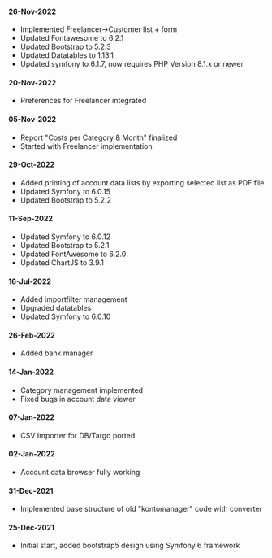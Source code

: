 #### 26-Nov-2022

- Implemented Freelancer->Customer list + form
- Updated Fontawesome to 6.2.1
- Updated Bootstrap to 5.2.3
- Updated Datatables to 1.13.1
- Updated symfony to 6.1.7, now requires PHP Version 8.1.x or newer

#### 20-Nov-2022

- Preferences for Freelancer integrated

#### 05-Nov-2022

- Report "Costs per Category & Month" finalized
- Started with Freelancer implementation

#### 29-Oct-2022

- Added printing of account data lists by exporting selected list as PDF file
- Updated Symfony to 6.0.15
- Updated Bootstrap to 5.2.2

#### 11-Sep-2022

- Updated Symfony to 6.0.12
- Updated Bootstrap to 5.2.1
- Updated FontAwesome to 6.2.0
- Updated ChartJS to 3.9.1

#### 16-Jul-2022

- Added importfilter management
- Upgraded datatables
- Updated Symfony to 6.0.10

#### 26-Feb-2022
- Added bank manager

#### 14-Jan-2022 
- Category management implemented
- Fixed bugs in account data viewer 

#### 07-Jan-2022 
- CSV Importer for DB/Targo ported

#### 02-Jan-2022 
- Account data browser fully working

#### 31-Dec-2021 
- Implemented base structure of old "kontomanager" code with converter

#### 25-Dec-2021 
- Initial start, added bootstrap5 design using Symfony 6 framework
